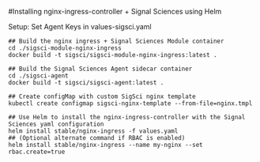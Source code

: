#Installing nginx-ingress-controller + Signal Sciences using Helm

Setup:
 Set Agent Keys in values-sigsci.yaml

```
## Build the nginx ingress + Signal Sciences Module container 
cd ./sigsci-module-nginx-ingress
docker build -t sigsci/sigsci-module-nginx-ingress:latest .
```

```
## Build the Signal Sciences Agent sidecar container
cd ./sigsci-agent
docker build -t sigsci/sigsci-agent:latest .
```

```
## Create configMap with custom SigSci nginx template
kubectl create configmap sigsci-nginx-template --from-file=nginx.tmpl
```

```
## Use Helm to install the nginx-ingress-controller with the Signal Sciences yaml configuration
helm install stable/nginx-ingress -f values.yaml
## (Optional alternate command if RBAC is enabled)
helm install stable/nginx-ingress --name my-nginx --set rbac.create=true
```
